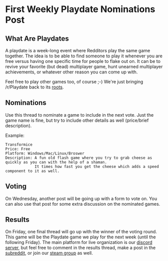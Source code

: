 # First Weekly Playdate Nominations Post

## What Are Playdates

A playdate is a week-long event where Redditors play the same game together. The idea is to be able to find someone to play it whenever you are free versus having one specific time for people to flake out on. It can be to revive your favorite (but dead) multiplayer game, hunt unearned multiplayer achievements, or whatever other reason you can come up with.

Feel free to play other games too, of course ;-) We're just bringing /r/Playdate back to its [roots](https://www.reddit.com/r/gaming/comments/j8hpz/idea_for_subreddit_organize_nights_around/).

## Nominations

Use this thread to nominate a game to include in the next vote. Just the game name is fine, but try to include other details as well (price/brief description).

Example:

    Transformice
    Price: Free
    Platform: Windows/Mac/Linux/Broswer
    Description: A fun old flash game where you try to grab cheese as quickly as you can with the help of a shaman.
                 It times how fast you get the cheese which adds a speed component to it as well.

## Voting

On Wednesday, another post will be going up with a form to vote on. You can also use that post for some extra discussion on the nominated games.

## Results

On Friday, one final thread will go up with the winner of the voting round. This game will be the Playdate game we play for the next week (until the following Friday). The main platform for live organization is our [discord server](https://discord.gg/playdate), but feel free to comment in the results thread, make a post in the [subreddit](https://www.reddit.com/r/Playdate/submit?selftext=true), or join our [steam group](http://steamcommunity.com/groups/joinplaydate) as well.
